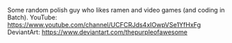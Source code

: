 Some random polish guy who likes ramen and video games (and coding in Batch).
YouTube: https://www.youtube.com/channel/UCFCRJds4xIOwpVSe1YfHxFg
DeviantArt: https://www.deviantart.com/thepurpleofawesome
